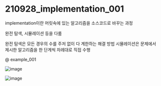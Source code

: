 # 210928_implementation_001

implementation이란 머릿속에 있는 알고리즘을 소스코드로 바꾸는 과정

완전 탐색, 시뮬레이션 등을 다룸

완전 탐색은 모든 경우의 수를 주저 없이 다 계한하는 해결 방법
시뮬레이션은 문제에서 제시한 알고리즘을 한 단계씩 차례대로 직접 수행


@ example_001

![image](https://user-images.githubusercontent.com/88085974/135005917-d3eb2f5e-640e-43b5-87c4-91c3ea18c314.png)





![image](https://user-images.githubusercontent.com/88085974/135005939-63fb3a88-ef32-402a-8325-76f2c4e84bfe.png)
